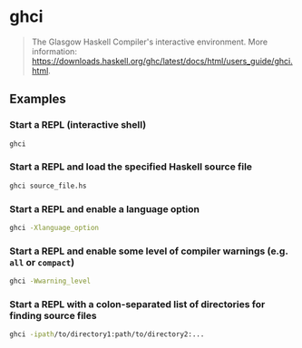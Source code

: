 # ghci

> The Glasgow Haskell Compiler's interactive environment. More information: <https://downloads.haskell.org/ghc/latest/docs/html/users_guide/ghci.html>.

## Examples

### Start a REPL (interactive shell)

```bash
ghci
```

### Start a REPL and load the specified Haskell source file

```bash
ghci source_file.hs
```

### Start a REPL and enable a language option

```bash
ghci -Xlanguage_option
```

### Start a REPL and enable some level of compiler warnings (e.g. `all` or `compact`)

```bash
ghci -Wwarning_level
```

### Start a REPL with a colon-separated list of directories for finding source files

```bash
ghci -ipath/to/directory1:path/to/directory2:...
```

